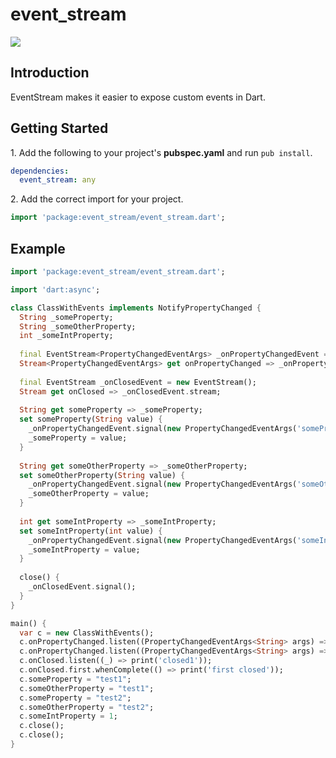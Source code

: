 event_stream
============

[![](https://drone.io/github.com/ejsmith/event_stream/status.png)](https://drone.io/github.com/ejsmith/event_stream/latest)

## Introduction ##

EventStream makes it easier to expose custom events in Dart.

## Getting Started ##

1\. Add the following to your project's **pubspec.yaml** and run
```pub install```.

```yaml
dependencies:
  event_stream: any
```

2\. Add the correct import for your project.

```dart
import 'package:event_stream/event_stream.dart';
```

## Example ##

```dart
import 'package:event_stream/event_stream.dart';

import 'dart:async';

class ClassWithEvents implements NotifyPropertyChanged {
  String _someProperty;
  String _someOtherProperty;
  int _someIntProperty;
  
  final EventStream<PropertyChangedEventArgs> _onPropertyChangedEvent = new EventStream<PropertyChangedEventArgs>();
  Stream<PropertyChangedEventArgs> get onPropertyChanged => _onPropertyChangedEvent.stream;
  
  final EventStream _onClosedEvent = new EventStream();
  Stream get onClosed => _onClosedEvent.stream;
  
  String get someProperty => _someProperty;
  set someProperty(String value) {
    _onPropertyChangedEvent.signal(new PropertyChangedEventArgs('someProperty', value));
    _someProperty = value;
  }
  
  String get someOtherProperty => _someOtherProperty;
  set someOtherProperty(String value) {
    _onPropertyChangedEvent.signal(new PropertyChangedEventArgs('someOtherProperty', value));
    _someOtherProperty = value;
  }
  
  int get someIntProperty => _someIntProperty;
  set someIntProperty(int value) {
    _onPropertyChangedEvent.signal(new PropertyChangedEventArgs('someIntProperty', value));
    _someIntProperty = value;
  }
  
  close() {
    _onClosedEvent.signal();
  }
}

main() {
  var c = new ClassWithEvents();
  c.onPropertyChanged.listen((PropertyChangedEventArgs<String> args) => print('listen1: name=${args.propertyName} value=${args.value} type=${args.value.runtimeType}'));
  c.onPropertyChanged.listen((PropertyChangedEventArgs<String> args) => print('listen2: name=${args.propertyName} value=${args.value} type=${args.value.runtimeType}'));
  c.onClosed.listen((_) => print('closed1'));
  c.onClosed.first.whenComplete(() => print('first closed'));
  c.someProperty = "test1";
  c.someOtherProperty = "test1";
  c.someProperty = "test2";
  c.someOtherProperty = "test2";
  c.someIntProperty = 1;
  c.close();
  c.close();
}
```
